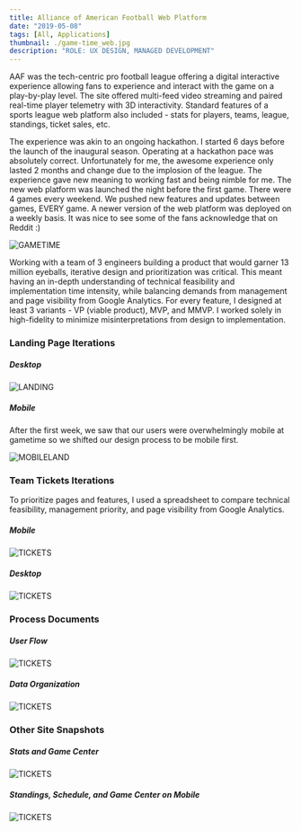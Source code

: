 ```yaml
---
title: Alliance of American Football Web Platform
date: "2019-05-08"
tags: [All, Applications]
thumbnail: ./game-time_web.jpg
description: "ROLE: UX DESIGN, MANAGED DEVELOPMENT"
---
```


AAF was the tech-centric pro football league offering a digital interactive experience allowing fans to experience and interact with the game on a play-by-play level. The site offered multi-feed video streaming and paired real-time player telemetry with 3D interactivity. Standard features of a sports league web platform also included - stats for players, teams, league, standings, ticket sales, etc.

The experience was akin to an ongoing hackathon. I started 6 days before the launch of the inaugural season. Operating at a hackathon pace was absolutely correct. Unfortunately for me, the awesome experience only lasted 2 months and change due to the implosion of the league. The experience gave new meaning to working fast and being nimble for me. The new web platform was launched the night before the first game. There were 4 games every weekend. We pushed new features and updates between games, EVERY game. A newer version of the web platform was deployed on a weekly basis. It was nice to see some of the fans acknowledge that on Reddit :)

<div class="kg-card kg-image-card kg-width-full">

![GAMETIME](./game-time_web.jpg)

</div>

Working with a team of 3 engineers building a product that would garner 13 million eyeballs, iterative design and prioritization was critical. This meant having an in-depth understanding of technical feasibility and implementation time intensity, while balancing demands from management and page visibility from Google Analytics. For every feature, I designed at least 3 variants - VP (viable product), MVP, and MMVP. I worked solely in high-fidelity to minimize misinterpretations from design to implementation.

### Landing Page Iterations
##### Desktop

<div class="kg-card kg-image-card kg-width-full">

![LANDING](./serenaXu_aaf_desktopLandingPageVerisons.jpg)

</div>

##### Mobile

After the first week, we saw that our users were overwhelmingly mobile at gametime so we shifted our design process to be mobile first.

<div class="kg-card kg-image-card kg-width-full">

![MOBILELAND](./serenaXu_aaf_mobileLandingPageVerisons.jpg)

</div>

### Team Tickets Iterations

To prioritize pages and features, I used a spreadsheet to compare technical feasibility, management priority, and page visibility from Google Analytics.

##### Mobile

<div class="kg-card kg-image-card kg-width-full">

![TICKETS](./serenaXu_aaf_mobileTicketCenterVerisons.jpg)

</div>

##### Desktop

<div class="kg-card kg-image-card kg-width-full">

![TICKETS](./serenaXu_aaf_desktopTicketsVerisons.jpg)

</div>

### Process Documents
##### User Flow

<div class="kg-card kg-image-card kg-width-full">

![TICKETS](./serenaXu_aaf_userFlow.jpg)

</div>

##### Data Organization

<div class="kg-card kg-image-card kg-width-full">

![TICKETS](./serenaXu_aaf_statsSpreadsheet.jpg)

</div>

### Other Site Snapshots
##### Stats and Game Center

<div class="kg-card kg-image-card kg-width-full">

![TICKETS](./serenaXu_aaf_siteGameSumStats.jpg)

</div>

##### Standings, Schedule, and Game Center on Mobile

<div class="kg-card kg-image-card kg-width-full">

![TICKETS](./serenaXu_aaf_standingsScheduleGameSum.jpg)

</div>


